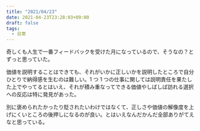 ```yaml
---
title: "2021/04/23"
date: 2021-04-23T23:28:03+09:00
draft: false
tags:
  - 日常
---
```


奇しくも人生で一番フィードバックを受けた月になっているので、そうなの？とずっと思っていた。

価値を説明することはできても、それがいかに正しいかを説明したところで自分ひとりで納得感を生むのは難しい。1 つ 1 つの仕事に関しては説明責任を果たした上でやってるとはいえ、それが積み重なってできる価値やしばしば訪れる選択への反応は特に発見があった。

別に褒められたかったり貶されたいわけではなくて、正しさや価値の解像度を上げにくいところの後押しになるのが良い。とはいえなんだかんだ全部ありがてえなと思っている。
